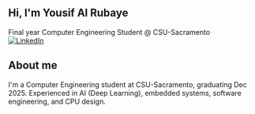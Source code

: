 ## Hi, I'm Yousif Al Rubaye  
Final year Computer Engineering Student @ CSU-Sacramento  
[![LinkedIn](https://img.shields.io/badge/LinkedIn-0077B5?style=for-the-badge&logo=linkedin&logoColor=white)](https://www.linkedin.com/in/yousif_alrubaye/)  

## About me  

I'm a Computer Engineering student at CSU-Sacramento, graduating Dec 2025. Experienced in AI (Deep Learning), embedded systems, software engineering, and CPU design.
